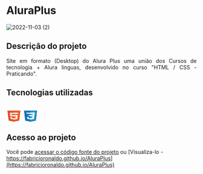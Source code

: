 # AluraPlus

![2022-11-03 (2)](https://user-images.githubusercontent.com/53456439/199862608-b8986a9c-3828-4e2d-9c3b-b80beaa36659.png)

## Descrição do projeto

<p align="justify">Site em formato (Desktop) do Alura Plus uma união dos Cursos de tecnologia + Alura linguas, desenvolvido no curso "HTML / CSS - Praticando".</p>

## Tecnologias utilizadas

<div style="display: inline_block"><br>
  <img align="center" alt="HTML" height="30" width="40" src="https://raw.githubusercontent.com/devicons/devicon/master/icons/html5/html5-original.svg">
  <img align="center" alt="CSS" height="30" width="40" src="https://raw.githubusercontent.com/devicons/devicon/master/icons/css3/css3-original.svg">
</div>

## Acesso ao projeto

Você pode [acessar o código fonte do projeto](https://github.com/fabricioronaldo/AluraPlus) ou [Visualiza-lo - https://fabricioronaldo.github.io/AluraPlus](https://fabricioronaldo.github.io/AluraPlus) 

